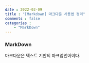```yaml
---
date : 2022-03-09
title : "[Markdown] 마크다운 사용법 정리"
comments : false
categories : 
    - "MarkDown"
---
```

### MarkDown ###

마크다운은 텍스트 기반의 마크업언어이다.
